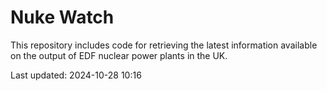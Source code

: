 # Nuke Watch

This repository includes code for retrieving the latest information available on the output of EDF nuclear power plants in the UK.

Last updated: 2024-10-28 10:16